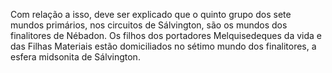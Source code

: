 ﻿Com relação a isso, deve ser explicado que o quinto grupo dos sete mundos primários, nos circuitos de Sálvington, são os mundos dos finalitores de Nébadon. Os filhos dos portadores Melquisedeques da vida e das Filhas Materiais estão domiciliados no sétimo mundo dos finalitores, a esfera midsonita de Sálvington.